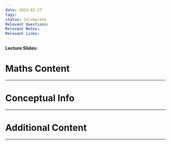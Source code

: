 ```yaml
---
date: 2024-02-27
tags: 
status: Incomplete
Relevant Questions: 
Relevant Notes: 
Relevant Links:
---
```

**Lecture Slides:**
# Maths Content
---



# Conceptual Info
---



# Additional Content
---
